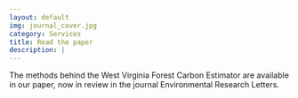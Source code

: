```yaml
---
layout: default
img: journal_cover.jpg
category: Services
title: Read the paper
description: |
---
```

  The methods behind the West Virginia Forest Carbon Estimator are available in our paper, now in review in the journal Environmental Research Letters.